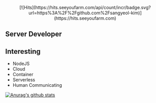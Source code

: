 <div align=center>
  [![Hits](https://hits.seeyoufarm.com/api/count/incr/badge.svg?url=https%3A%2F%2Fgithub.com%2Fsangyeol-kim)](https://hits.seeyoufarm.com)
</div>

## Server Developer

## Interesting
- NodeJS
- Cloud
- Container
- Serverless
- Human Communicating

[![Anurag's github stats](https://github-readme-stats.vercel.app/api?username=sangyeol-kim)](https://github.com/anuraghazra/github-readme-stats)
